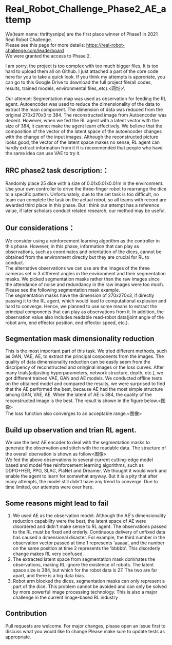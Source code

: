 # Real_Robot_Challenge_Phase2_AE_attemp
We(team name: thriftysnipe) are the first place winner of Phase1 in 2021 Real Robot Challenge. \
Please see this page for more details: https://real-robot-challenge.com/leaderboard \
We were granted the access to Phase 2.


I am sorry, the project is too complex with too much bigger files, It is too hard to upload them all on Github. I just attached a part of the core code here for you to take a quick look. If you think my attempts is approriate, you can go to this Google Drive to download the full project file(all codes, results, trained models, environmental files,.etc).<网址>\

Our attempt: Segmentation map was used as observation for feeding the RL agent. Autoencoder was used to reduce the dimensionality of the data to extract the main component. The dimension of data was reduced from the original 270x270x3 to 384.
The reconstructed image from Autoencoder was decent. However, when we fed the RL agent with a latent vector with the size of 384, it cannot make the agent learn effectively. We believe that the composition of the vector of the latent space of the autoencoder changes with the change of the input images. Although the reconstructed picture looks good, the vector of the latent space makes no sense, RL agent can hardly extract information from it
It is recommended that people who have the same idea can use VAE to try it.

## RRC phase2 task description:：
Randomly place 25 dice with a size of 0.01x0.01x0.01m in the environment. Use your own controller to drive the three-finger robot to rearrange the dice to a specific pattern. 
Unfortunately, due to the set task is too difficult, no team can complete the task on the actual robot, so all teams with record are awarded third place in this phase. But I think our attempt has a reference value, if later scholars conduct related research, our method may be useful.

## Our considerations：
We consider using a reinforcement learning algorithm as the controller in this phase. However, in this phase, information that can play as observations, such as coordinates and orientation of the dices, cannot be obtained from the environment directly but they are crucial for RL to conduct. \
The alternative observations we can use are the images of the three cameras set in 3 different angles in the environment and their segmentation masks. We picked segmentation masks rather than the raw images since the attendance of noise and redundancy in the raw images were too much. Please see the following segmentation mask example.\
The segmentation masks have the dimension of 270x270x3, if directly passing it to the RL agent, which would lead to computational explosion and hard to converge. Hence, we planned to use some means to extract the principal components that can play as observations from it. In addition, the observation value also includes readable read-robot data(joint angle of the robot arm, end effector position, end effector speed, etc.).
			
## Segmentation mask dimensionality reduction
This is the most important part of this task. We tried different methods, such as GAN, VAE, AE, to extract the principal conponents from the images. The quality of data dimensionality reduction can be easily seem from the discripency of reconstructed and oringinal images or the loss curves. After many trials(adjusting hyperparameters, network structure, depth, etc.), we got different trained VAE, GAN and AE models. We conducted offline tests on the obtained model and compared the results, we were surprised to find that the AE performed the best, because AE had the most simple structure among GAN, VAE, AE. When the latent of AE is 384, the quality of the reconstructed image is the best. The result is shown in the figure below.<图像>\
The loss function also converges to an acceptable range.<图像>

## Build up observation and trian RL agent.
We use the best AE encoder to deal with the segmentation masks to generate the observation and stitch with the readable data. The structure of the overall obervation is shown as follow<图像>	
We fed the above observations to several current cutting-edge model based and model free reinforcement learning algorithms, such as DDPG+HER, PPO, SLAC, PlaNet and Dreamer. We thought it would work and enable the agent to learn for somewhat anyway. But it is a pity that after many attempts, the model still didn't have any trend to converge.
Due to time limited, our attempts were over here.

## Some reasons might lead to fail
1. We used AE as the observation model. Although the AE's dimensionality reduction capability were the best, the latent space of AE were disordered and didn't make sense to RL agent. The observations passed to the RL must be fixed and orderly. Continuous delivery of unfixed data has caused a dimensional disaster. For example, the third number in the observation vector passed at time 1 represents 'aaaaa', and the number on the same position at time 2 represents the 'bbbbb'. This disorderly change makes RL very confused.
2. The extracted latent space from segmentation mask dominates the observations, making RL ignore the existence of robots. The latent space size is 384, but which for the robot data is 27. The two are far apart, and there is a big data bias. 
3. Robot arm blocked the dices, segmentation masks can only represent a part of the dice. This problem cannot be avoided and can only be solved by more powerful image processing technology. This is also a major challenge in the current Image-based RL industry
			
## Contribution
Pull requests are welcome. For major changes, please open an issue first to discuss what you would like to change
Please make sure to update tests as appropriate.
